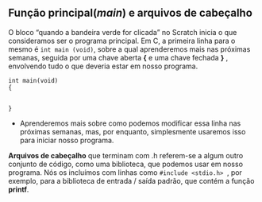 ## **Função principal(*main*) e arquivos de cabeçalho**

O bloco “quando a bandeira verde for clicada” no Scratch inicia o que consideramos ser o programa principal. Em C, a primeira linha para o mesmo é `int main (void)`, sobre a qual aprenderemos mais nas próximas semanas, seguida por uma chave aberta **{** e uma chave fechada **}** , envolvendo tudo o que deveria estar em nosso programa.

```
int main(void)
{ 


}
```

- Aprenderemos mais sobre como podemos modificar essa linha nas próximas semanas, mas, por enquanto, simplesmente usaremos isso para iniciar nosso programa.

**Arquivos de cabeçalho** que terminam com .h referem-se a algum outro conjunto de código, como uma biblioteca, que podemos usar em nosso programa. Nós os incluímos com linhas como `#include <stdio.h> `, por exemplo, para a biblioteca de entrada / saída padrão, que contém a função **printf**.

